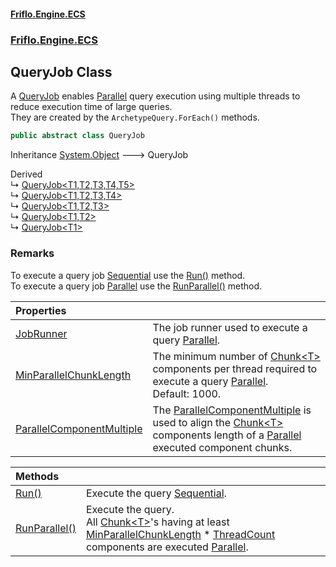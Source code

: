 #### [Friflo.Engine.ECS](index.md 'index')
### [Friflo.Engine.ECS](Friflo.Engine.ECS.md 'Friflo.Engine.ECS')

## QueryJob Class

A [QueryJob](QueryJob.md 'Friflo.Engine.ECS.QueryJob') enables [Parallel](JobExecution.md#Friflo.Engine.ECS.JobExecution.Parallel 'Friflo.Engine.ECS.JobExecution.Parallel') query execution using multiple threads
to reduce execution time of large queries.<br/>
They are created by the `ArchetypeQuery.ForEach()` methods.

```csharp
public abstract class QueryJob
```

Inheritance [System.Object](https://docs.microsoft.com/en-us/dotnet/api/System.Object 'System.Object') &#129106; QueryJob

Derived  
&#8627; [QueryJob&lt;T1,T2,T3,T4,T5&gt;](QueryJob_T1,T2,T3,T4,T5_.md 'Friflo.Engine.ECS.QueryJob<T1,T2,T3,T4,T5>')  
&#8627; [QueryJob&lt;T1,T2,T3,T4&gt;](QueryJob_T1,T2,T3,T4_.md 'Friflo.Engine.ECS.QueryJob<T1,T2,T3,T4>')  
&#8627; [QueryJob&lt;T1,T2,T3&gt;](QueryJob_T1,T2,T3_.md 'Friflo.Engine.ECS.QueryJob<T1,T2,T3>')  
&#8627; [QueryJob&lt;T1,T2&gt;](QueryJob_T1,T2_.md 'Friflo.Engine.ECS.QueryJob<T1,T2>')  
&#8627; [QueryJob&lt;T1&gt;](QueryJob_T1_.md 'Friflo.Engine.ECS.QueryJob<T1>')

### Remarks
To execute a query job [Sequential](JobExecution.md#Friflo.Engine.ECS.JobExecution.Sequential 'Friflo.Engine.ECS.JobExecution.Sequential') use the [Run()](QueryJob.Run().md 'Friflo.Engine.ECS.QueryJob.Run()') method.<br/>
To execute a query job [Parallel](JobExecution.md#Friflo.Engine.ECS.JobExecution.Parallel 'Friflo.Engine.ECS.JobExecution.Parallel') use the [RunParallel()](QueryJob.RunParallel().md 'Friflo.Engine.ECS.QueryJob.RunParallel()') method.

| Properties | |
| :--- | :--- |
| [JobRunner](QueryJob.JobRunner.md 'Friflo.Engine.ECS.QueryJob.JobRunner') | The job runner used to execute a query [Parallel](JobExecution.md#Friflo.Engine.ECS.JobExecution.Parallel 'Friflo.Engine.ECS.JobExecution.Parallel'). |
| [MinParallelChunkLength](QueryJob.MinParallelChunkLength.md 'Friflo.Engine.ECS.QueryJob.MinParallelChunkLength') | The minimum number of [Chunk&lt;T&gt;](Chunk_T_.md 'Friflo.Engine.ECS.Chunk<T>') components per thread required to execute a query [Parallel](JobExecution.md#Friflo.Engine.ECS.JobExecution.Parallel 'Friflo.Engine.ECS.JobExecution.Parallel').<br/> Default: 1000. |
| [ParallelComponentMultiple](QueryJob.ParallelComponentMultiple.md 'Friflo.Engine.ECS.QueryJob.ParallelComponentMultiple') | The [ParallelComponentMultiple](QueryJob.ParallelComponentMultiple.md 'Friflo.Engine.ECS.QueryJob.ParallelComponentMultiple') is used to align the [Chunk&lt;T&gt;](Chunk_T_.md 'Friflo.Engine.ECS.Chunk<T>') components length  of a [Parallel](JobExecution.md#Friflo.Engine.ECS.JobExecution.Parallel 'Friflo.Engine.ECS.JobExecution.Parallel') executed component chunks. |

| Methods | |
| :--- | :--- |
| [Run()](QueryJob.Run().md 'Friflo.Engine.ECS.QueryJob.Run()') | Execute the query [Sequential](JobExecution.md#Friflo.Engine.ECS.JobExecution.Sequential 'Friflo.Engine.ECS.JobExecution.Sequential'). |
| [RunParallel()](QueryJob.RunParallel().md 'Friflo.Engine.ECS.QueryJob.RunParallel()') | Execute the query.<br/>              All [Chunk&lt;T&gt;](Chunk_T_.md 'Friflo.Engine.ECS.Chunk<T>')'s having at least [MinParallelChunkLength](QueryJob.MinParallelChunkLength.md 'Friflo.Engine.ECS.QueryJob.MinParallelChunkLength') * [ThreadCount](ParallelJobRunner.ThreadCount.md 'Friflo.Engine.ECS.ParallelJobRunner.ThreadCount')             components are executed [Parallel](JobExecution.md#Friflo.Engine.ECS.JobExecution.Parallel 'Friflo.Engine.ECS.JobExecution.Parallel'). |
